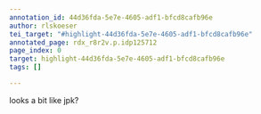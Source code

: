 ```yaml
---
annotation_id: 44d36fda-5e7e-4605-adf1-bfcd8cafb96e
author: rlskoeser
tei_target: "#highlight-44d36fda-5e7e-4605-adf1-bfcd8cafb96e"
annotated_page: rdx_r8r2v.p.idp125712
page_index: 0
target: highlight-44d36fda-5e7e-4605-adf1-bfcd8cafb96e
tags: []

---
```

looks a bit like jpk?